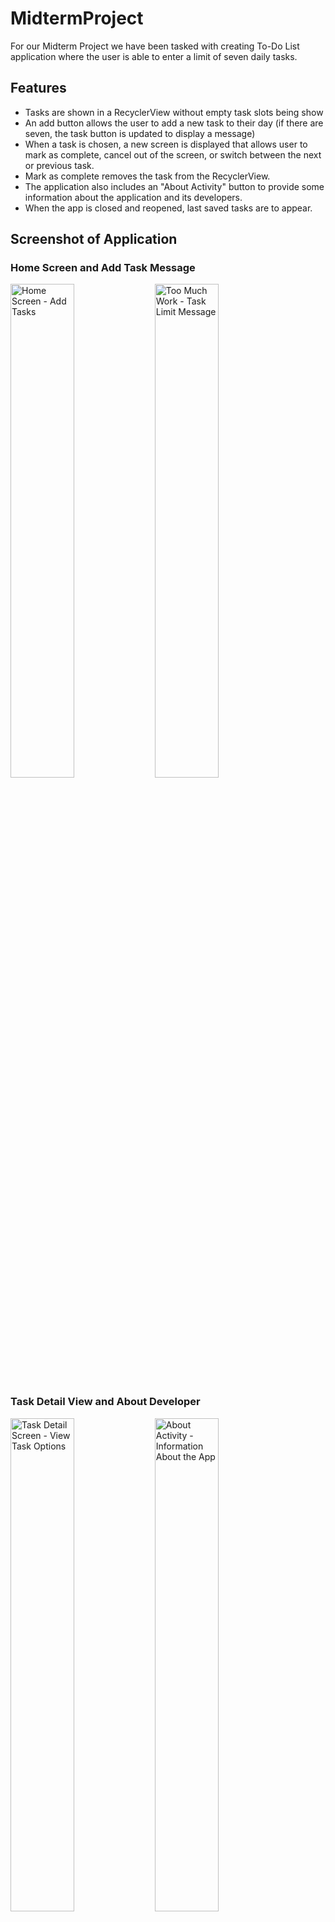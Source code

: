 # MidtermProject

For our Midterm Project we have been tasked with creating To-Do List application where the user is able to enter a limit of seven daily tasks.

## Features

- Tasks are shown in a RecyclerView without empty task slots being show
- An add button allows the user to add a new task to their day (if there are seven, the task button is updated to display a message)
- When a task is chosen, a new screen is displayed that allows user to mark as complete, cancel out of the screen, or switch between the next or previous task.
- Mark as complete removes the task from the RecyclerView.
- The application also includes an "About Activity" button to provide some information about the application and its developers.
- When the app is closed and reopened, last saved tasks are to appear.

## Screenshot of Application

### Home Screen and Add Task Message
<p float="left">
    <img src="https://github.com/user-attachments/assets/9bca7f68-cbea-4639-a477-06ec20041b53" alt="Home Screen - Add Tasks" width="45%" />
    <img src="https://github.com/user-attachments/assets/7ea5abee-e2a9-4a9e-bafe-20a85066e03b" alt="Too Much Work - Task Limit Message" width="45%" />
</p>

### Task Detail View and About Developer
<p float="left">
    <img src="https://github.com/user-attachments/assets/230c9257-1828-429d-be7b-c3698a23fc07" alt="Task Detail Screen - View Task Options" width="45%" />
    <img src="https://github.com/user-attachments/assets/006c5fd7-2d5c-4ef6-b2bc-4c8e5108ea9b" alt="About Activity - Information About the App" width="45%" />
</p>
